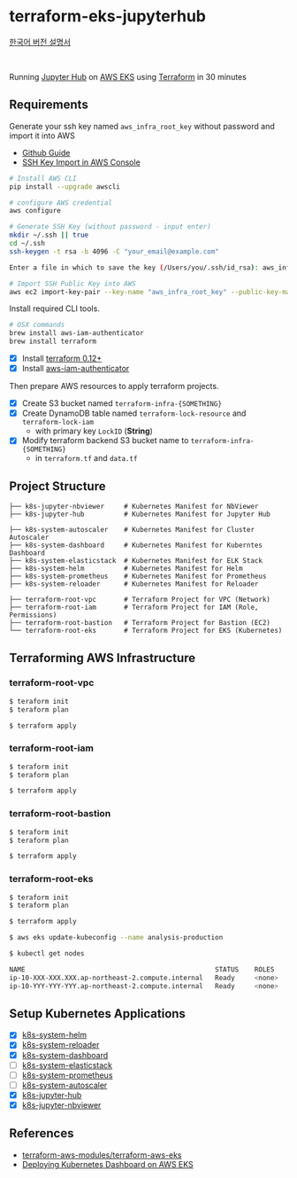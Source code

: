 # terraform-eks-jupyterhub

[한국어 버전 설명서](./README.ko.md)

<br/>

Running [Jupyter Hub](https://jupyter.org/hub) on [AWS EKS](https://aws.amazon.com/ko/eks/) using [Terraform](https://www.terraform.io) in 30 minutes

## Requirements 

Generate your ssh key named `aws_infra_root_key` without password and import it into AWS 
- [Github Guide](https://help.github.com/en/articles/generating-a-new-ssh-key-and-adding-it-to-the-ssh-agent)
- [SSH Key Import in AWS Console](https://docs.aws.amazon.com/AWSEC2/latest/UserGuide/ec2-key-pairs.html#how-to-generate-your-own-key-and-import-it-to-aws)

```bash
# Install AWS CLI
pip install --upgrade awscli

# configure AWS credential
aws configure

# Generate SSH Key (without password - input enter)
mkdir ~/.ssh || true 
cd ~/.ssh
ssh-keygen -t rsa -b 4096 -C "your_email@example.com"

Enter a file in which to save the key (/Users/you/.ssh/id_rsa): aws_infra_root_key

# Import SSH Public Key into AWS
aws ec2 import-key-pair --key-name "aws_infra_root_key" --public-key-material file://~/.ssh/aws_infra_root_key.pub
```

Install required CLI tools.

```bash
# OSX commands
brew install aws-iam-authenticator
brew install terraform
```

- [x] Install [terraform 0.12+](https://learn.hashicorp.com/terraform/getting-started/install.html)
- [x] Install [aws-iam-authenticator](https://docs.aws.amazon.com/ko_kr/eks/latest/userguide/install-aws-iam-authenticator.html)

Then prepare AWS resources to apply terraform projects.

- [x] Create S3 bucket named `terraform-infra-{SOMETHING}` 
- [x] Create DynamoDB table named `terraform-lock-resource` and `terraform-lock-iam`
    * with primary key `LockID` (**String**)
- [X] Modify terraform backend S3 bucket name to `terraform-infra-{SOMETHING}`
    * in `terraform.tf` and `data.tf`

## Project Structure

```
├── k8s-jupyter-nbviewer     # Kubernetes Manifest for NbViewer 
├── k8s-jupyter-hub          # Kubernetes Manifest for Jupyter Hub

├── k8s-system-autoscaler    # Kubernetes Manifest for Cluster Autoscaler 
├── k8s-system-dashboard     # Kubernetes Manifest for Kuberntes Dashboard 
├── k8s-system-elasticstack  # Kubernetes Manifest for ELK Stack 
├── k8s-system-helm          # Kubernetes Manifest for Helm 
├── k8s-system-prometheus    # Kubernetes Manifest for Prometheus 
├── k8s-system-reloader      # Kubernetes Manifest for Reloader 

├── terraform-root-vpc       # Terraform Project for VPC (Network)
├── terraform-root-iam       # Terraform Project for IAM (Role, Permissions)
├── terraform-root-bastion   # Terraform Project for Bastion (EC2)
└── terraform-root-eks       # Terraform Project for EKS (Kubernetes)
```

## Terraforming AWS Infrastructure  

### terraform-root-vpc

```bash
$ teraform init
$ teraform plan

$ terraform apply
```

### terraform-root-iam

```bash
$ teraform init
$ teraform plan

$ terraform apply
```

### terraform-root-bastion

```bash
$ teraform init
$ teraform plan

$ terraform apply
```

### terraform-root-eks

```bash
$ teraform init
$ teraform plan

$ terraform apply

$ aws eks update-kubeconfig --name analysis-production

$ kubectl get nodes

NAME                                                STATUS    ROLES     AGE       VERSION
ip-10-XXX-XXX.XXX.ap-northeast-2.compute.internal   Ready     <none>    2m15s     v1.13.7-eks-c57ff8
ip-10-YYY-YYY-YYY.ap-northeast-2.compute.internal   Ready     <none>    2m15s     v1.13.7-eks-c57ff8
```

## Setup Kubernetes Applications

- [x] [k8s-system-helm](./k8s-system-helm)
- [x] [k8s-system-reloader](./k8s-system-reloader)
- [x] [k8s-system-dashboard](./k8s-system-dashboard)
- [ ] [k8s-system-elasticstack](./k8s-system-elasticstack)
- [ ] [k8s-system-prometheus](./k8s-system-prometheus)
- [ ] [k8s-system-autoscaler](./k8s-system-autoscaler)
- [x] [k8s-jupyter-hub](./k8s-jupyter-hub)
- [x] [k8s-jupyter-nbviewer](./k8s-jupyter-nbviewer)

## References 

- [terraform-aws-modules/terraform-aws-eks](https://github.com/terraform-aws-modules/terraform-aws-eks) 
- [Deploying Kubernetes Dashboard on AWS EKS](https://docs.aws.amazon.com/ko_kr/eks/latest/userguide/dashboard-tutorial.html)

